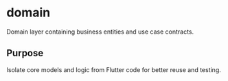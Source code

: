 # domain

Domain layer containing business entities and use case contracts.

## Purpose
Isolate core models and logic from Flutter code for better reuse and testing.
